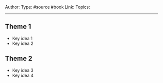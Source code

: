 Author:
Type: #source #book
Link: 
Topics:

---

## Theme 1

- Key idea 1 
- Key idea 2

## Theme 2

- Key idea 3
- Key idea 4
